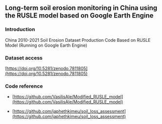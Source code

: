## Long-term soil erosion monitoring in China using the RUSLE model based on Google Earth Engine

### Introduction

China 2010-2021 Soil Erosion Dataset Production Code Based on RUSLE Model (Running on Google Earth Engine)

### Dataset access

[https://doi.org/10.5281/zenodo.7811805](https://doi.org/10.5281/zenodo.7811805)

### Code reference

- [https://github.com/VasilisAle/Modified_RUSLE_model](https://github.com/VasilisAle/Modified_RUSLE_model)

- [https://github.com/japhethkimeu/soil_loss_assessment](https://github.com/japhethkimeu/soil_loss_assessment)
